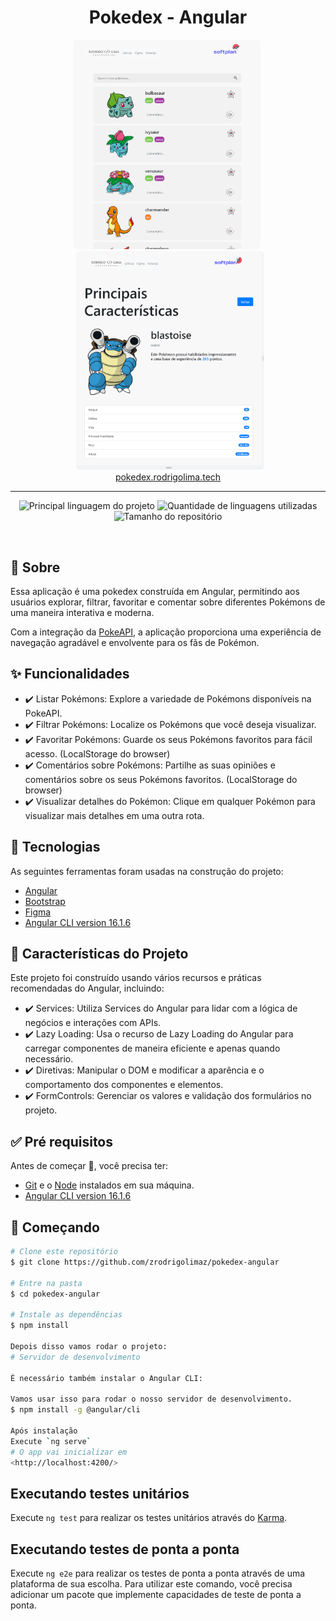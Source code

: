 
<h1 align="center">Pokedex - Angular</h1>

<div align="center">
  <img src='./screenshot.png' style='border-radius: .4rem; width:300px; margin-right: 5px;' />
  <img src='./screenshot2.png' style='border-radius: .4rem; width:300px; margin-left: 5px;' />
</div>
<div align="center" id="top"> 
  <a href="https://pokedex.rodrigolima.tech">pokedex.rodrigolima.tech</a>
</div>
<hr>

<p align="center">
  <img alt="Principal linguagem do projeto" src="https://img.shields.io/github/languages/top/zrodrigolimaz/pokedex-angular?color=56BEB8">

  <img alt="Quantidade de linguagens utilizadas" src="https://img.shields.io/github/languages/count/zrodrigolimaz/pokedex-angular?color=56BEB8">

  <img alt="Tamanho do repositório" src="https://img.shields.io/github/repo-size/zrodrigolimaz/pokedex-angular?color=56BEB8">
  
</p>

<br>

## :dart: Sobre ##

Essa aplicação é uma pokedex construída em Angular, permitindo aos usuários explorar, filtrar, favoritar e comentar sobre diferentes Pokémons de uma maneira interativa e moderna.

Com a integração da [PokeAPI](https://pokeapi.co/docsv2), a aplicação proporciona uma experiência de navegação agradável e envolvente para os fãs de Pokémon.

## :sparkles: Funcionalidades ##

- ✔️ Listar Pokémons: Explore a variedade de Pokémons disponíveis na PokeAPI.
- ✔️ Filtrar Pokémons: Localize os Pokémons que você deseja visualizar.
- ✔️ Favoritar Pokémons: Guarde os seus Pokémons favoritos para fácil acesso. (LocalStorage do browser)
- ✔️ Comentários sobre Pokémons: Partilhe as suas opiniões e comentários sobre os seus Pokémons favoritos. (LocalStorage do browser)
- ✔️ Visualizar detalhes do Pokémon: Clique em qualquer Pokémon para visualizar mais detalhes em uma outra rota.

## :rocket: Tecnologias ##

As seguintes ferramentas foram usadas na construção do projeto:

- [Angular](https://angular.io/)
- [Bootstrap](https://getbootstrap.com/docs/4.6/content/reboot/)
- [Figma](https://www.figma.com/)
- [Angular CLI version 16.1.6](https://github.com/angular/angular-cli)

## 🤠 Características do Projeto ##

Este projeto foi construído usando vários recursos e práticas recomendadas do Angular, incluindo:

- ✔️ Services: Utiliza Services do Angular para lidar com a lógica de negócios e interações com APIs.
- ✔️ Lazy Loading: Usa o recurso de Lazy Loading do Angular para carregar componentes de maneira eficiente e apenas quando necessário.
- ✔️ Diretivas: Manipular o DOM e modificar a aparência e o comportamento dos componentes e elementos.
- ✔️ FormControls: Gerenciar os valores e validação dos formulários no projeto.

## :white_check_mark:  Pré requisitos ##

Antes de começar :checkered_flag:, você precisa ter: 
- [Git](https://git-scm.com) e o [Node](https://nodejs.org/en/)  instalados em sua máquina. 
- [Angular CLI version 16.1.6](https://github.com/angular/angular-cli)

## :checkered_flag: Começando ##

```bash
# Clone este repositório
$ git clone https://github.com/zrodrigolimaz/pokedex-angular

# Entre na pasta
$ cd pokedex-angular

# Instale as dependências
$ npm install

Depois disso vamos rodar o projeto:
# Servidor de desenvolvimento

É necessário também instalar o Angular CLI:

Vamos usar isso para rodar o nosso servidor de desenvolvimento.
$ npm install -g @angular/cli

Após instalação 
Execute `ng serve` 
# O app vai inicializar em
<http://localhost:4200/>
```
## Executando testes unitários

Execute `ng test` para realizar os testes unitários através do [Karma](https://karma-runner.github.io).

## Executando testes de ponta a ponta

Execute `ng e2e` para realizar os testes de ponta a ponta através de uma plataforma de sua escolha. Para utilizar este comando, você precisa adicionar um pacote que implemente capacidades de teste de ponta a ponta.
